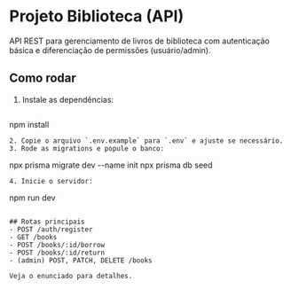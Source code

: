 # Projeto Biblioteca (API)

API REST para gerenciamento de livros de biblioteca com autenticação básica e diferenciação de permissões (usuário/admin).

## Como rodar

1. Instale as dependências:
   ```
npm install
   ```
2. Copie o arquivo `.env.example` para `.env` e ajuste se necessário.
3. Rode as migrations e popule o banco:
   ```
npx prisma migrate dev --name init
npx prisma db seed
   ```
4. Inicie o servidor:
   ```
npm run dev
   ```

## Rotas principais
- POST /auth/register
- GET /books
- POST /books/:id/borrow
- POST /books/:id/return
- (admin) POST, PATCH, DELETE /books

Veja o enunciado para detalhes.
